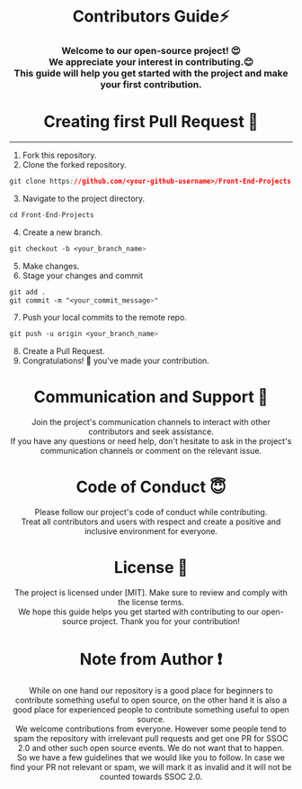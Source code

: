 <h1 align="center">Contributors Guide⚡ </h1>
<h3 align="center">Welcome to our open-source project! 😍<br> We appreciate your interest in contributing.😊 <br>This guide will help you get started with the project and make your first contribution.</h3>



<h1 align="center">Creating first Pull Request 🌟</h1>

---
1. Fork this repository.
2. Clone the forked repository.
```css
git clone https://github.com/<your-github-username>/Front-End-Projects.git
```
  
3. Navigate to the project directory.
```py
cd Front-End-Projects
```
4. Create a new branch.
```css
git checkout -b <your_branch_name>
```
5. Make changes.
6. Stage your changes and commit
```css
git add .
git commit -m "<your_commit_message>"
```
7. Push your local commits to the remote repo.
```css
git push -u origin <your_branch_name>
```
8. Create a Pull Request.
9. Congratulations! 🎉 you've made your contribution.



<h1 align="center">Communication and Support 💬</h1>
<p align="center">Join the project's communication channels to interact with other contributors and seek assistance.</br>If you have any questions or need help, don't hesitate to ask in the project's communication channels or comment on the relevant issue.</p>

<h1 align="center">Code of Conduct 😇</h1>
<p align="center">Please follow our project's code of conduct while contributing.</br>Treat all contributors and users with respect and create a positive and inclusive environment for everyone.</p>

<h1 align="center">License 📄</h1>
<p align="center">The project is licensed under [MIT]. Make sure to review and comply with the license terms.</br>We hope this guide helps you get started with contributing to our open-source project. Thank you for your contribution!</p>

<h1 align="center">Note from Author ❗</h1>
<p align="center">While on one hand our repository is a good place for beginners to contribute something useful to open source, on the other hand it is also a good place for experienced people to contribute something useful to open source.</br>We welcome contributions from everyone. However some people tend to spam the repository with irrelevant pull requests and get one PR for SSOC 2.0 and other such open source events. We do not want that to happen.</br>So we have a few guidelines that we would like you to follow. In case we find your PR not relevant or spam, we will mark it as invalid and it will not be counted towards SSOC 2.0.</p>
